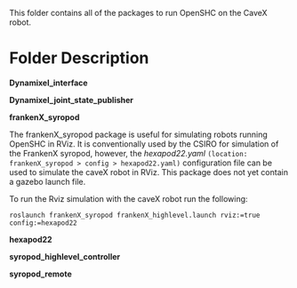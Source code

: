 This folder contains all of the packages to run OpenSHC on the CaveX robot.

# Folder Description
**Dynamixel_interface**

**Dynamixel_joint_state_publisher**

**frankenX_syropod**

The frankenX_syropod package is useful for simulating robots running OpenSHC in RViz.
It is conventionally used by the CSIRO for simulation of the FrankenX syropod, however, the *hexapod22.yaml* `(location: frankenX_syropod > config > hexapod22.yaml)` configuration file can be used to simulate the caveX robot in RViz.
This package does not yet contain a gazebo launch file.

To run the Rviz simulation with the caveX robot run the following:

`roslaunch frankenX_syropod frankenX_highlevel.launch rviz:=true config:=hexapod22`

**hexapod22**

**syropod_highlevel_controller**

**syropod_remote**
